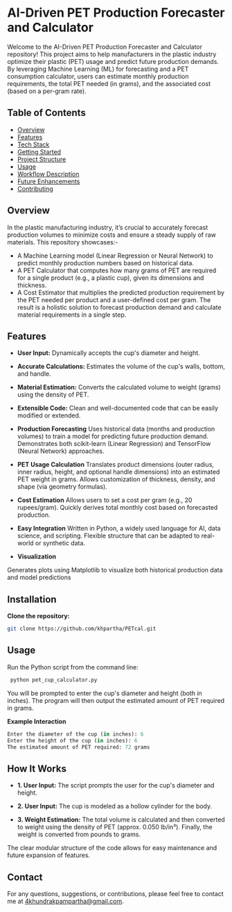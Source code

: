 # AI-Driven PET Production Forecaster and Calculator

Welcome to the AI-Driven PET Production Forecaster and Calculator repository! This project aims to help manufacturers in the plastic industry optimize their plastic (PET) usage and predict future production demands. By leveraging Machine Learning (ML) for forecasting and a PET consumption calculator, users can estimate monthly production requirements, the total PET needed (in grams), and the associated cost (based on a per-gram rate).

## Table of Contents

- [Overview](#overview)
- [Features](#features)
- [Tech Stack](#tech-stack)
- [Getting Started](#getting-started)
- [Project Structure](#project-structure)
- [Usage](#usage)
- [Workflow Description](#workflow-description)
- [Future Enhancements](#future-enhancements)
- [Contributing](#contributing)
 

## Overview

In the plastic manufacturing industry, it’s crucial to accurately forecast production volumes to minimize costs and ensure a steady supply of raw materials. This repository showcases:-
- A Machine Learning model (Linear Regression or Neural Network) to predict monthly production numbers based on historical data.
- A PET Calculator that computes how many grams of PET are required for a single product (e.g., a plastic cup), given its dimensions and thickness.
- A Cost Estimator that multiplies the predicted production requirement by the PET needed per product and a user-defined cost per gram.
The result is a holistic solution to forecast production demand and calculate material requirements in a single step.

## Features

- **User Input:** Dynamically accepts the cup's diameter and height.
- **Accurate Calculations:** Estimates the volume of the cup's walls, bottom, and handle.
- **Material Estimation:** Converts the calculated volume to weight (grams) using the density of PET.
- **Extensible Code:** Clean and well-documented code that can be easily modified or extended.


- **Production Forecasting**
Uses historical data (months and production volumes) to train a model for predicting future production demand.
Demonstrates both scikit-learn (Linear Regression) and TensorFlow (Neural Network) approaches.

- **PET Usage Calculation**
Translates product dimensions (outer radius, inner radius, height, and optional handle dimensions) into an estimated PET weight in grams.
Allows customization of thickness, density, and shape (via geometry formulas).

- **Cost Estimation**
Allows users to set a cost per gram (e.g., 20 rupees/gram).
Quickly derives total monthly cost based on forecasted production.

- **Easy Integration**
Written in Python, a widely used language for AI, data science, and scripting.
Flexible structure that can be adapted to real-world or synthetic data.

- **Visualization**

Generates plots using Matplotlib to visualize both historical production data and model predictions

## Installation

 **Clone the repository:**

   ```bash
   git clone https://github.com/khpartha/PETcal.git
 
``` 
## Usage
Run the Python script from the command line:

 ```bash
  python pet_cup_calculator.py
```

You will be prompted to enter the cup's diameter and height (both in inches). The program will then output the estimated amount of PET required in grams.

**Example Interaction**
 ```python
Enter the diameter of the cup (in inches): 6
Enter the height of the cup (in inches): 6
The estimated amount of PET required: 72 grams
```
## How It Works
- **1. User Input:** The script prompts the user for the cup's diameter and height. 
- **2. User Input:** The cup is modeled as a hollow cylinder for the body.
   
- **3. Weight Estimation:** The total volume is calculated and then converted to weight using the density of PET (approx. 0.050 lb/in³).
Finally, the weight is converted from pounds to grams.
  
The clear modular structure of the code allows for easy maintenance and future expansion of features.

## Contact 
For any questions, suggestions, or contributions, please feel free to contact me at 4khundrakpampartha@gmail.com.




